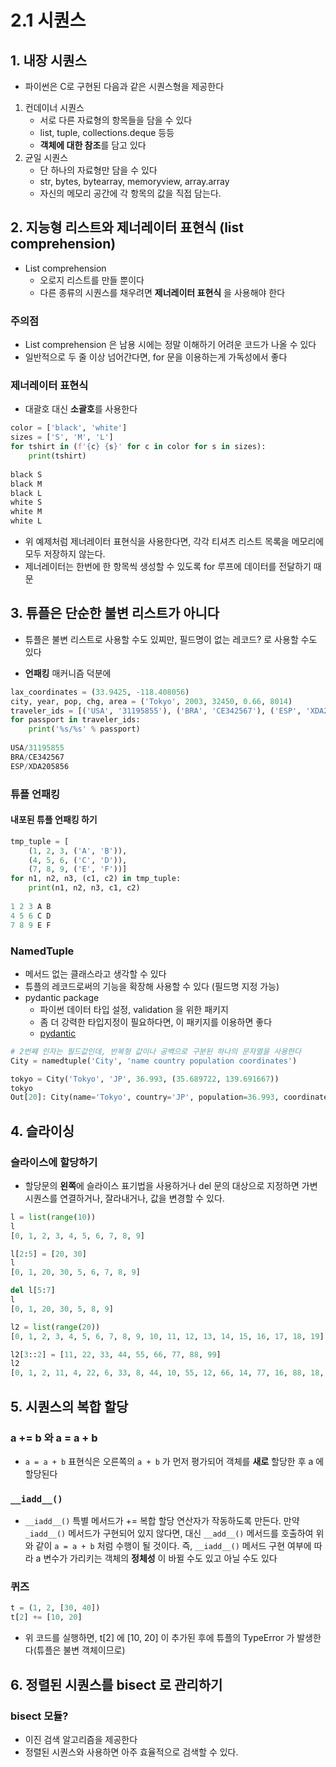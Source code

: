 # 2.1 시퀀스

## 1. 내장 시퀀스

- 파이썬은 C로 구현된 다음과 같은 시퀀스형을 제공한다

1. 컨데이너 시퀀스
   - 서로 다른 자료형의 항목들을 담을 수 있다
   - list, tuple, collections.deque 등등
   - **객체에 대한 참조**를 담고 있다
2. 균일 시퀀스
   - 단 하나의 자료형만 담을 수 있다
   - str, bytes, bytearray, memoryview, array.array
   - 자신의 메모리 공간에 각 항목의 값을 직접 담는다.



## 2. 지능형 리스트와 제너레이터 표현식 (list comprehension)

- List comprehension
  - 오로지 리스트를 만들 뿐이다
  - 다른 종류의 시퀀스를 채우려면 **제너레이터 표현식** 을 사용해야 한다

### 주의점

- List comprehension 은 남용 시에는 정말 이해하기 어려운 코드가 나올 수 있다
- 일반적으로 두 줄 이상 넘어간다면, for 문을 이용하는게 가독성에서 좋다



### 제너레이터 표현식

- 대괄호 대신 **소괄호**를 사용한다 

```python
color = ['black', 'white']
sizes = ['S', 'M', 'L']
for tshirt in (f'{c} {s}' for c in color for s in sizes):
    print(tshirt)
    
black S
black M
black L
white S
white M
white L
```

- 위 예제처럼 제너레이터 표현식을 사용한다면, 각각 티셔츠 리스트 목록을 메모리에 모두 저장하지 않는다.
- 제너레이터는 한번에 한 항목씩 생성할 수 있도록 for 루프에 데이터를 전달하기 때문



## 3. 튜플은 단순한 불변 리스트가 아니다

- 튜플은 불변 리스트로 사용할 수도 있찌만, 필드명이 없는 레코드? 로 사용할 수도 있다

- **언패킹** 매커니즘 덕분에

```python
lax_coordinates = (33.9425, -118.408056)
city, year, pop, chg, area = ('Tokyo', 2003, 32450, 0.66, 8014)
traveler_ids = [('USA', '31195855'), ('BRA', 'CE342567'), ('ESP', 'XDA205856')]
for passport in traveler_ids:
    print('%s/%s' % passport)
    
USA/31195855
BRA/CE342567
ESP/XDA205856
```

### 튜플 언패킹

#### 내포된 튜플 언패킹 하기

```python
tmp_tuple = [
    (1, 2, 3, ('A', 'B')),
    (4, 5, 6, ('C', 'D')),
    (7, 8, 9, ('E', 'F'))]
for n1, n2, n3, (c1, c2) in tmp_tuple:
    print(n1, n2, n3, c1, c2)
    
1 2 3 A B
4 5 6 C D
7 8 9 E F
```

### NamedTuple

- 메서드 없는 클래스라고 생각할 수 있다
- 튜플의 레코드로써의 기능을 확장해 사용할 수 있다 (필드명 지정 가능)
- pydantic package
    - 파이썬 데이터 타입 설정, validation 을 위한 패키지
    - 좀 더 강력한 타입지정이 필요하다면, 이 패키지를 이용하면 좋다
    - [pydantic](https://pydantic-docs.helpmanual.io/)

```python
# 2번째 인자는 필드값인데, 반복형 값이나 공백으로 구분된 하나의 문자열을 사용한다
City = namedtuple('City', 'name country population coordinates')

tokyo = City('Tokyo', 'JP', 36.993, (35.689722, 139.691667))
tokyo
Out[20]: City(name='Tokyo', country='JP', population=36.993, coordinates=(35.689722, 139.691667))

```





## 4. 슬라이싱

### 슬라이스에 할당하기

- 할당문의 **왼쪽**에 슬라이스 표기법을 사용하거나 del 문의 대상으로 지정하면 가변 시퀀스를 연결하거나, 잘라내거나, 값을 변경할 수 있다.

```python
l = list(range(10))
l
[0, 1, 2, 3, 4, 5, 6, 7, 8, 9]

l[2:5] = [20, 30]
l
[0, 1, 20, 30, 5, 6, 7, 8, 9]

del l[5:7]
l
[0, 1, 20, 30, 5, 8, 9]

l2 = list(range(20))
[0, 1, 2, 3, 4, 5, 6, 7, 8, 9, 10, 11, 12, 13, 14, 15, 16, 17, 18, 19]

l2[3::2] = [11, 22, 33, 44, 55, 66, 77, 88, 99]
l2
[0, 1, 2, 11, 4, 22, 6, 33, 8, 44, 10, 55, 12, 66, 14, 77, 16, 88, 18, 99]
```



## 5. 시퀀스의 복합 할당

### a += b  와 a = a + b

- `a = a + b` 표현식은 오른쪽의 `a + b` 가 먼저 평가되어 객체를 **새로** 할당한 후 a 에 할당된다

### `__iadd__()`

- `__iadd__()` 특별 메서드가 += 복합 할당 연산자가 작동하도록 만든다. 만약 `_iadd__()` 메서드가 구현되어 있지 않다면, 대신 `__add__()` 메서드를 호출하여 위와 같이 `a = a + b` 처럼 수행이 될 것이다. 즉, `__iadd__()` 메서드 구현 여부에 따라 a 변수가 가리키는 객체의 **정체성** 이 바뀔 수도 있고 아닐 수도 있다

### 퀴즈

```python
t = (1, 2, [30, 40])
t[2] += [10, 20]
```

- 위 코드를 실행하면, t[2] 에 [10, 20] 이 추가된 후에 튜플의 TypeError 가 발생한다(튜플은 불변 객체이므로)



## 6. 정렬된 시퀀스를 bisect 로 관리하기

### bisect 모듈?

- 이진 검색 알고리즘을 제공한다
- 정렬된 시퀀스와 사용하면 아주 효율적으로 검색할 수 있다.

